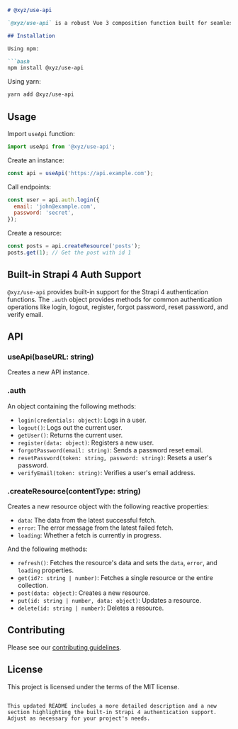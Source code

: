```markdown
# @xyz/use-api

`@xyz/use-api` is a robust Vue 3 composition function built for seamless API interactions using axios. It encapsulates the complexity of CRUD operations, offering an intuitive way to manage state and data from your APIs in Vue 3. A standout feature of this library is its inherent compatibility with Strapi 4, particularly its user authentication processes.

## Installation

Using npm:

```bash
npm install @xyz/use-api
```

Using yarn:

```bash
yarn add @xyz/use-api
```

## Usage

Import `useApi` function:

```javascript
import useApi from '@xyz/use-api';
```

Create an instance:

```javascript
const api = useApi('https://api.example.com');
```

Call endpoints:

```javascript
const user = api.auth.login({
  email: 'john@example.com',
  password: 'secret',
});
```

Create a resource:

```javascript
const posts = api.createResource('posts');
posts.get(1); // Get the post with id 1
```

## Built-in Strapi 4 Auth Support

`@xyz/use-api` provides built-in support for the Strapi 4 authentication functions. The `.auth` object provides methods for common authentication operations like login, logout, register, forgot password, reset password, and verify email.

## API

### useApi(baseURL: string)

Creates a new API instance.

### .auth

An object containing the following methods:

- `login(credentials: object)`: Logs in a user.
- `logout()`: Logs out the current user.
- `getUser()`: Returns the current user.
- `register(data: object)`: Registers a new user.
- `forgotPassword(email: string)`: Sends a password reset email.
- `resetPassword(token: string, password: string)`: Resets a user's password.
- `verifyEmail(token: string)`: Verifies a user's email address.

### .createResource(contentType: string)

Creates a new resource object with the following reactive properties:

- `data`: The data from the latest successful fetch.
- `error`: The error message from the latest failed fetch.
- `loading`: Whether a fetch is currently in progress.

And the following methods:

- `refresh()`: Fetches the resource's data and sets the `data`, `error`, and `loading` properties.
- `get(id?: string | number)`: Fetches a single resource or the entire collection.
- `post(data: object)`: Creates a new resource.
- `put(id: string | number, data: object)`: Updates a resource.
- `delete(id: string | number)`: Deletes a resource.

## Contributing

Please see our [contributing guidelines](CONTRIBUTING.md).

## License

This project is licensed under the terms of the MIT license.
```

This updated README includes a more detailed description and a new section highlighting the built-in Strapi 4 authentication support. Adjust as necessary for your project's needs.